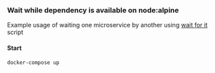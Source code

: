 ### Wait while dependency is available on node:alpine

Example usage of waiting one microservice by another using [wait for it](https://github.com/eficode/wait-for) script

#### Start

```bash
docker-compose up
```